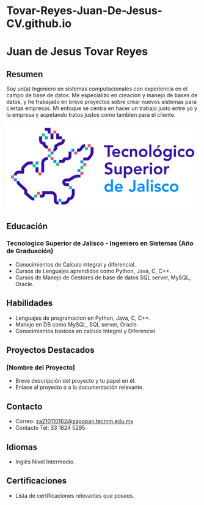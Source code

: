 # Tovar-Reyes-Juan-De-Jesus-CV.github.io

# Juan de Jesus Tovar Reyes

## Resumen

Soy un(a) Ingeniero en sistemas computacionales con experiencia en el campo de base de datos. Me especializo en creacion y manejo de bases de datos, y he trabajado en breve proyectos sobre crear nuevos sistemas para ciertas empresas. Mi enfoque se centra en hacer un trabajo justo entre yo y la empresa y acpetando tratos justos como tambien para el cliente.

![Tecnologico Superior de Jalisco](LogoUNI.png)


## Educación

### Tecnologico Superior de Jalisco - Ingeniero en Sistemas (Año de Graduación)

- Conocimientos de Calculo integral y diferencial.
- Cursos de Lenguajes aprendidos como Python, Java, C, C++.
- Cursos de Manejo de Gestores de base de datos SQL server, MySQL, Oracle.

## Habilidades

- Lenguajes de programacion en Python, Java, C, C++.
- Manejo en DB como MySQL, SQL server, Oracle.
- Conocimientos basicos en calculo Integral y Diferencial.

## Proyectos Destacados

### [Nombre del Proyecto]

- Breve descripción del proyecto y tu papel en él.
- Enlace al proyecto o a la documentación relevante.

## Contacto

- Correo: za210110162@zapopan.tecmm.edu.mx
- Contacto Tel: 33 1824 5295

## Idiomas

- Ingles Nivel Intermedio.

## Certificaciones

- Lista de certificaciones relevantes que posees.

